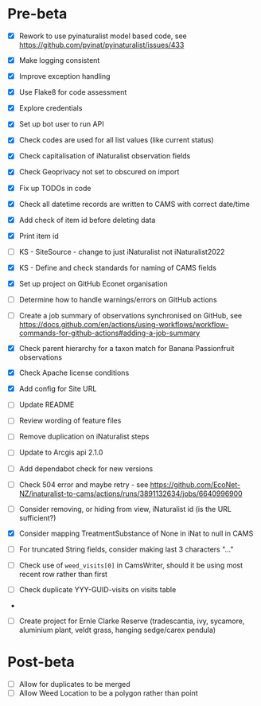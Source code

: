 # Pre-beta
- [x] Rework to use pyinaturalist model based code, see https://github.com/pyinat/pyinaturalist/issues/433

- [x] Make logging consistent
- [x] Improve exception handling
- [x] Use Flake8 for code assessment

- [x] Explore credentials
- [x] Set up bot user to run API
- [x] Check codes are used for all list values (like current status)
- [x] Check capitalisation of iNaturalist observation fields
- [x] Check Geoprivacy not set to obscured on import
- [x] Fix up TODOs in code
- [x] Check all datetime records are written to CAMS with correct date/time
- [x] Add check of item id before deleting data
- [x] Print item id

- [ ] KS - SiteSource - change to just iNaturalist not iNaturalist2022
- [x] KS - Define and check standards for naming of CAMS fields
- [x] Set up project on GitHub Econet organisation
- [ ] Determine how to handle warnings/errors on GitHub actions
- [ ] Create a job summary of observations synchronised on GitHub, see https://docs.github.com/en/actions/using-workflows/workflow-commands-for-github-actions#adding-a-job-summary
- [x] Check parent hierarchy for a taxon match for Banana Passionfruit observations
- [x] Check Apache license conditions
- [x] Add config for Site URL
- [ ] Update README
- [ ] Review wording of feature files
- [ ] Remove duplication on iNaturalist steps
- [ ] Update to Arcgis api 2.1.0 
- [ ] Add dependabot check for new versions
- [ ] Check 504 error and maybe retry - see https://github.com/EcoNet-NZ/inaturalist-to-cams/actions/runs/3891132634/jobs/6640996900
- [ ] Consider removing, or hiding from view, iNaturalist id (is the URL sufficient?)
- [x] Consider mapping TreatmentSubstance of None in iNat to null in CAMS
- [ ] For truncated String fields, consider making last 3 characters "..."
- [ ] Check use of `weed_visits[0]` in CamsWriter, should it be using most recent row rather than first 
- [ ] Check duplicate YYY-GUID-visits on visits table
- 
- [ ] Create project for Ernle Clarke Reserve (tradescantia, ivy, sycamore, aluminium plant, veldt grass, hanging sedge/carex pendula)

  
# Post-beta
- [ ] Allow for duplicates to be merged 
- [ ] Allow Weed Location to be a polygon rather than point